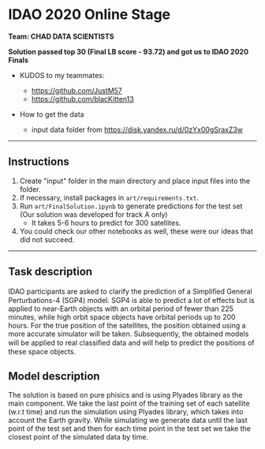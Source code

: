 # IDAO 2020 Online Stage
**Team: CHAD DATA SCIENTISTS**

**Solution passed top 30 (Final LB score - 93.72) and got us to IDAO 2020 Finals**


* KUDOS to my teammates:
	- https://github.com/JustM57
	- https://github.com/blacKitten13

* How to get the data
   - input data folder from https://disk.yandex.ru/d/0zYx00gSraxZ3w

<hr>

## Instructions
1. Create "input" folder in the main directory and place input files into the folder.
2. If necessary, install packages in `art/requirements.txt`.
3. Run `art/FinalSolution.ipynb` to generate predictions for the test set (Our solution was developed for track A only)
    - It takes 5-6 hours to predict for 300 satellites.
4. You could check our other notebooks as well, these were our ideas that did not succeed.

<hr>

## Task description
IDAO participants are asked to clarify the prediction of a Simpliﬁed General Perturbations-4 (SGP4) model. 
SGP4 is able to predict a lot of effects but is applied to near-Earth objects with an orbital period of fewer than 225 minutes, while high orbit space objects have orbital periods up to 200 hours. 
For the true position of the satellites, the position obtained using a more accurate simulator will be taken. 
Subsequently, the obtained models will be applied to real classiﬁed data and will help to predict the positions of these space objects.

## Model description
The solution is based on pure phisics and is using Plyades library as the main component. We take the last point of the training set of each satellite (w.r.t time) and  run the simulation using Plyades library, 
which takes into account the Earth gravity. While simulating we generate data until the last point of the test set and then for each time point in the test set we take the closest point of the simulated data by time.

